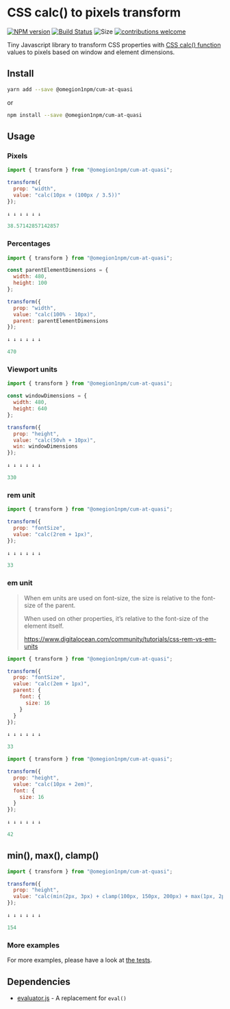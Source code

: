 # CSS calc() to pixels transform

[![NPM version](http://img.shields.io/npm/v/@omegion1npm/cum-at-quasi.svg)](https://www.npmjs.org/package/@omegion1npm/cum-at-quasi)
[![Build Status](https://github.com/omegion1npm/cum-at-quasi/workflows/Tests/badge.svg)](https://github.com/omegion1npm/cum-at-quasi/actions?workflow=Tests)
![Size](https://img.shields.io/bundlephobia/minzip/@omegion1npm/cum-at-quasi.svg)
[![contributions welcome](https://img.shields.io/badge/contributions-welcome-brightgreen.svg?style=flat)](https://egghead.io/courses/how-to-contribute-to-an-open-source-project-on-github)

Tiny Javascript library to transform CSS properties with [CSS calc() function](https://developer.mozilla.org/en-US/docs/Web/CSS/calc) values to pixels based on window and element dimensions.

## Install

```sh
yarn add --save @omegion1npm/cum-at-quasi
```

or

```sh
npm install --save @omegion1npm/cum-at-quasi
```

## Usage

### Pixels

```js
import { transform } from "@omegion1npm/cum-at-quasi";

transform({
  prop: "width",
  value: "calc(10px + (100px / 3.5))"
});

↓ ↓ ↓ ↓ ↓ ↓

38.57142857142857
```

### Percentages

```js
import { transform } from "@omegion1npm/cum-at-quasi";

const parentElementDimensions = {
  width: 480,
  height: 100
};

transform({
  prop: "width",
  value: "calc(100% - 10px)",
  parent: parentElementDimensions
});

↓ ↓ ↓ ↓ ↓ ↓

470
```

### Viewport units

```js
import { transform } from "@omegion1npm/cum-at-quasi";

const windowDimensions = {
  width: 480,
  height: 640
};

transform({
  prop: "height",
  value: "calc(50vh + 10px)",
  win: windowDimensions
});

↓ ↓ ↓ ↓ ↓ ↓

330
```

### rem unit

```js
import { transform } from "@omegion1npm/cum-at-quasi";

transform({
  prop: "fontSize",
  value: "calc(2rem + 1px)",
});

↓ ↓ ↓ ↓ ↓ ↓

33
```

### em unit

> When em units are used on font-size, the size is relative to the font-size of the parent.
>
> When used on other properties, it’s relative to the font-size of the element itself.
>
> https://www.digitalocean.com/community/tutorials/css-rem-vs-em-units

```js
import { transform } from "@omegion1npm/cum-at-quasi";

transform({
  prop: "fontSize",
  value: "calc(2em + 1px)",
  parent: {
    font: {
      size: 16
    }
  }
});

↓ ↓ ↓ ↓ ↓ ↓

33
```

```js
import { transform } from "@omegion1npm/cum-at-quasi";

transform({
  prop: "height",
  value: "calc(10px + 2em)",
  font: {
    size: 16
  }
});

↓ ↓ ↓ ↓ ↓ ↓

42
```

## min(), max(), clamp()

```js
import { transform } from "@omegion1npm/cum-at-quasi";

transform({
  prop: "height",
  value: "calc(min(2px, 3px) + clamp(100px, 150px, 200px) + max(1px, 2px))",
});

↓ ↓ ↓ ↓ ↓ ↓

154
```

### More examples

For more examples, please have a look at [the tests](__tests__/index.spec.js).

## Dependencies

- [evaluator.js](https://github.com/alecrios/evaluator.js) - A replacement for `eval()`
